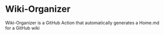 # Wiki-Organizer
Wiki-Organizer is a GitHub Action that automatically generates a Home.md for a GitHub wiki
